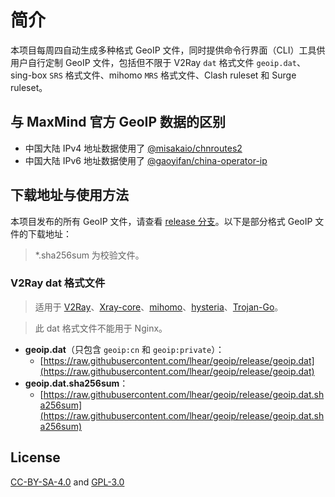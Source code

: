 # 简介

本项目每周四自动生成多种格式 GeoIP 文件，同时提供命令行界面（CLI）工具供用户自行定制 GeoIP 文件，包括但不限于 V2Ray `dat` 格式文件 `geoip.dat`、sing-box `SRS` 格式文件、mihomo `MRS` 格式文件、Clash ruleset 和 Surge ruleset。

## 与 MaxMind 官方 GeoIP 数据的区别

- 中国大陆 IPv4 地址数据使用了 [@misakaio/chnroutes2](https://github.com/misakaio/chnroutes2/blob/master/chnroutes.txt)
- 中国大陆 IPv6 地址数据使用了 [@gaoyifan/china-operator-ip](https://github.com/gaoyifan/china-operator-ip/blob/ip-lists/china6.txt)
  
## 下载地址与使用方法

本项目发布的所有 GeoIP 文件，请查看 [release 分支](https://github.com/lhear/geoip/tree/release)。以下是部分格式 GeoIP 文件的下载地址：

> *.sha256sum 为校验文件。

### V2Ray dat 格式文件

> 适用于 [V2Ray](https://github.com/v2fly/v2ray-core)、[Xray-core](https://github.com/XTLS/Xray-core)、[mihomo](https://github.com/MetaCubeX/mihomo/tree/Meta)、[hysteria](https://github.com/apernet/hysteria)、[Trojan-Go](https://github.com/p4gefau1t/trojan-go)。

> 此 dat 格式文件不能用于 Nginx。

- **geoip.dat**（只包含 `geoip:cn` 和 `geoip:private`）：
  - [https://raw.githubusercontent.com/lhear/geoip/release/geoip.dat](https://raw.githubusercontent.com/lhear/geoip/release/geoip.dat)
- **geoip.dat.sha256sum**：
  - [https://raw.githubusercontent.com/lhear/geoip/release/geoip.dat.sha256sum](https://raw.githubusercontent.com/lhear/geoip/release/geoip.dat.sha256sum)

## License

[CC-BY-SA-4.0](https://creativecommons.org/licenses/by-sa/4.0/) and [GPL-3.0](https://github.com/lhear/geoip/blob/master/LICENSE-GPL)
